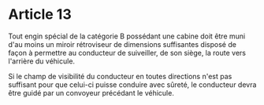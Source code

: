 # Article 13

Tout engin spécial de la catégorie B possédant une cabine doit être muni d'au moins un miroir rétroviseur de dimensions suffisantes disposé de façon à permettre au conducteur de suiveiller, de son siège, la route vers l'arrière du véhicule.

Si le champ de visibilité du conducteur en toutes directions n'est pas suffisant pour que celui-ci puisse conduire avec sûreté, le conducteur devra être guidé par un convoyeur précédant le véhicule.
